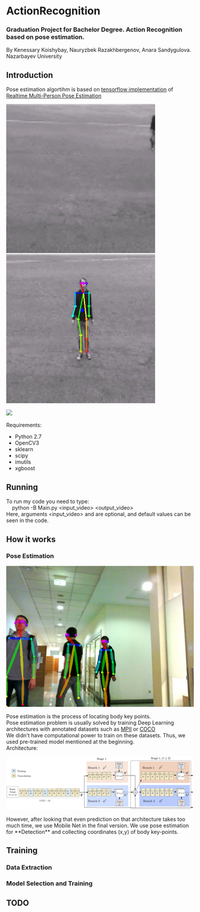 # ActionRecognition
### Graduation Project for Bachelor Degree. Action Recognition based on pose estimation.  
By Kenessary Koishybay, Nauryzbek Razakhbergenov, Anara Sandygulova. Nazarbayev University  


## Introduction
Pose estimation algortihm is based on [tensorflow implementation](https://github.com/ildoonet/tf-pose-estimation) of
[Realtime Multi-Person Pose Estimation](https://github.com/ZheC/Realtime_Multi-Person_Pose_Estimation)   

<p align="left">
<img src="https://github.com/I3orn2FLY/Git_add-ons/blob/master/ActivityRecognition/asd1.gif", width="400">
<img src="https://github.com/I3orn2FLY/Git_add-ons/blob/master/ActivityRecognition/asd2.gif", width="400">
</p>
<p align="left">
<img src="https://github.com/I3orn2FLY/Git_add-ons/blob/master/ActivityRecognition/demo.gif", width="400">
</p>


Requirements:
- Python 2.7  
- OpenCV3  
- sklearn  
- scipy  
- imutils  
- xgboost    
	
	
## Running
To run my code you need to type:  
&nbsp;&nbsp;&nbsp;&nbsp;python -B Main.py &lt;input_video&gt; &lt;output_video&gt;  
Here, arguments <input_video> and <output video> are optional, 
and default values can be seen in the code.
  
## How it works
### Pose Estimation
<p align="center">
<img src="https://github.com/I3orn2FLY/Git_add-ons/blob/master/ActivityRecognition/pose.png">
</p>
Pose estimation is the process of locating body key points.<br/>
Pose estimation problem is usually solved by training Deep Learning architectures with annotated datasets such as 
<a href="http://human-pose.mpi-inf.mpg.de">MPII</a> or <a href="http://cocodataset.org/">COCO</a><br/>
We didn't have computational power to train on these datasets. Thus, we used pre-trained model mentioned at the beginning.
<br/>
Architecture:
<p align="center">
<img src="https://github.com/I3orn2FLY/Git_add-ons/blob/master/ActivityRecognition/arch.jpg">
</p>
However, after looking that even prediction on that architecture takes too much time, we use Mobile Net
in the final version.
We use pose estimation for **Detection** and collecting coordinates (x,y) of body key-points. 

## Training


### Data Extraction



### Model Selection and Training


## TODO


